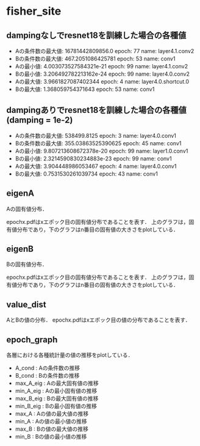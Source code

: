 # fisher_site

## dampingなしでresnet18を訓練した場合の各種値

- Aの条件数の最大値: 16781442809856.0  epoch:  77  name:  layer4.1.conv2
- Bの条件数の最大値: 467.2051086425781  epoch:  53  name:  conv1
- Aの最小値: 4.003073527584321e-21  epoch:  99  name:  layer4.1.conv2
- Bの最小値: 3.206492782213162e-24  epoch:  99  name:  layer4.0.conv2
- Aの最大値: 3.9661827087402344  epoch:  4  name:  layer4.0.shortcut.0
- Bの最大値: 1.368059754371643  epoch:  53  name:  conv1

## dampingありでresnet18を訓練した場合の各種値(damping = 1e-2)

- Aの条件数の最大値: 538499.8125  epoch:  3  name:  layer4.0.conv1
- Bの条件数の最大値: 355.03863525390625  epoch:  45  name:  conv1
- Aの最小値: 9.807213608672378e-20  epoch:  99  name:  layer1.0.conv1
- Bの最小値: 2.3214590830234883e-23  epoch:  99  name:  conv1
- Aの最大値: 3.904448986053467  epoch:  4  name:  layer4.0.conv1
- Bの最大値: 0.7531530261039734  epoch:  43  name:  conv1

## eigenA

Aの固有値分布．

epochx.pdfはxエポック目の固有値分布であることを表す．
上のグラフは，固有値分布であり，下のグラフはn番目の固有値の大きさをplotしている．

## eigenB

Bの固有値分布．

epochx.pdfはxエポック目の固有値分布であることを表す．
上のグラフは，固有値分布であり，下のグラフはn番目の固有値の大きさをplotしている．

## value_dist

AとBの値の分布．
epochx.pdfはxエポック目の値の分布であることを表す．

## epoch_graph

各層における各種統計量の値の推移をplotしている．

- A_cond : Aの条件数の推移
- B_cond : Bの条件数の推移
- max_A_eig : Aの最大固有値の推移
- min_A_eig : Aの最小固有値の推移
- max_B_eig : Bの最大固有値の推移
- min_B_eig : Bの最小固有値の推移
- max_A : Aの値の最大値の推移
- min_A : Aの値の最小値の推移
- max_B : Bの値の最大値の推移
- min_B : Bの値の最小値の推移
